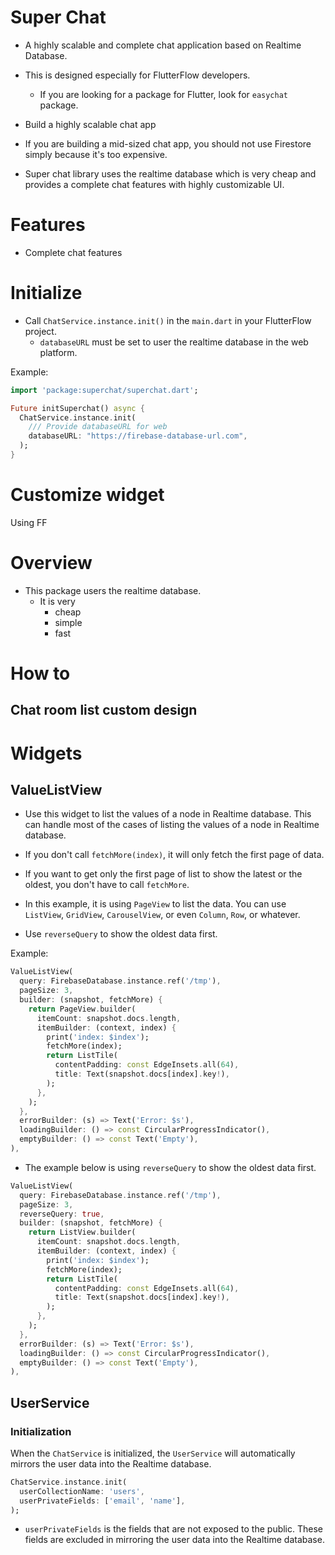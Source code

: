 # Super Chat

- A highly scalable and complete chat application based on Realtime Database.
- This is designed especially for FlutterFlow developers.
  - If you are looking for a package for Flutter, look for `easychat` package.


- Build a highly scalable chat app

- If you are building a mid-sized chat app, you should not use Firestore simply because it's too expensive.

- Super chat library uses the realtime database which is very cheap and provides a complete chat features with highly customizable UI.





# Features


- Complete chat features


# Initialize

- Call `ChatService.instance.init()` in the `main.dart` in your FlutterFlow project.
  - `databaseURL` must be set to user the realtime database in the web platform.

Example:

```dart
import 'package:superchat/superchat.dart';

Future initSuperchat() async {
  ChatService.instance.init(
    /// Provide databaseURL for web
    databaseURL: "https://firebase-database-url.com",
  );
}
```

# Customize widget

Using FF

# Overview

- This package users the realtime database.
  - It is very
    - cheap
    - simple
    - fast

# How to

## Chat room list custom design

# Widgets

## ValueListView

- Use this widget to list the values of a node in Realtime database. This can handle most of the cases of listing the values of a node in Realtime database.
- If you don't call `fetchMore(index)`, it will only fetch the first page of data.
- If you want to get only the first page of list to show the latest or the oldest, you don't have to call `fetchMore`.

- In this example, it is using `PageView` to list the data. You can use `ListView`, `GridView`, `CarouselView`, or even `Column`, `Row`, or whatever.

- Use `reverseQuery` to show the oldest data first.

Example:

```dart
ValueListView(
  query: FirebaseDatabase.instance.ref('/tmp'),
  pageSize: 3,
  builder: (snapshot, fetchMore) {
    return PageView.builder(
      itemCount: snapshot.docs.length,
      itemBuilder: (context, index) {
        print('index: $index');
        fetchMore(index);
        return ListTile(
          contentPadding: const EdgeInsets.all(64),
          title: Text(snapshot.docs[index].key!),
        );
      },
    );
  },
  errorBuilder: (s) => Text('Error: $s'),
  loadingBuilder: () => const CircularProgressIndicator(),
  emptyBuilder: () => const Text('Empty'),
),
```

- The example below is using `reverseQuery` to show the oldest data first.

```dart
ValueListView(
  query: FirebaseDatabase.instance.ref('/tmp'),
  pageSize: 3,
  reverseQuery: true,
  builder: (snapshot, fetchMore) {
    return ListView.builder(
      itemCount: snapshot.docs.length,
      itemBuilder: (context, index) {
        print('index: $index');
        fetchMore(index);
        return ListTile(
          contentPadding: const EdgeInsets.all(64),
          title: Text(snapshot.docs[index].key!),
        );
      },
    );
  },
  errorBuilder: (s) => Text('Error: $s'),
  loadingBuilder: () => const CircularProgressIndicator(),
  emptyBuilder: () => const Text('Empty'),
),
```

## UserService

### Initialization

When the `ChatService` is initialized, the `UserService` will automatically mirrors the user data into the Realtime database.

```dart
ChatService.instance.init(
  userCollectionName: 'users',
  userPrivateFields: ['email', 'name'],
);
```

- `userPrivateFields` is the fields that are not exposed to the public. These fields are excluded in mirroring the user data into the Realtime database.
